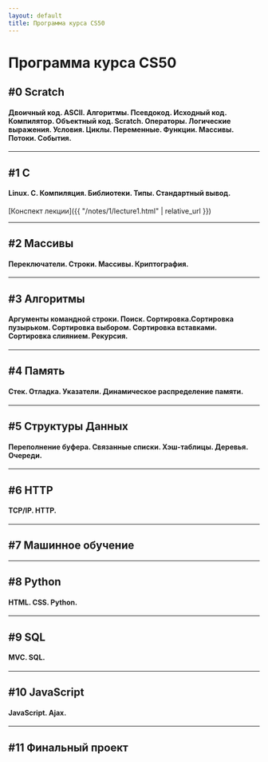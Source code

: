 ```yaml
---
layout: default
title: Программа курса CS50
---
```


# Программа курса CS50

## #0 Scratch
#### Двоичный код. ASCII. Алгоритмы. Псевдокод. Исходный код. Компилятор. Объектный код. Scratch. Операторы. Логические выражения. Условия. Циклы. Переменные. Функции. Массивы. Потоки. События.

***

## #1 C
#### Linux.	C.	Компиляция.	Библиотеки.	Типы.	Стандартный	 вывод.
[Конспект лекции]({{ "/notes/1/lecture1.html" | relative_url }})

***

## #2 Массивы
#### Переключатели. Строки. Массивы. Криптография.

***

## #3 Алгоритмы
#### Аргументы командной строки. Поиск. Сортировка.Сортировка пузырьком. Сортировка выбором. Сортировка вставками. Сортировка слиянием. Рекурсия.

***

## #4 Память
#### Стек. Отладка. Указатели. Динамическое распределение памяти.

***

## #5 Структуры Данных
#### Переполнение буфера. Связанные списки. Хэш-таблицы. Деревья. Очереди.

***

## #6 HTTP
#### TCP/IP. HTTP.

***

## #7 Машинное обучение

***

## #8 Python
#### HTML. CSS. Python.

***

## #9 SQL
#### MVC. SQL.

***

## #10 JavaScript
#### JavaScript. Ajax.

***

## #11 Финальный проект

